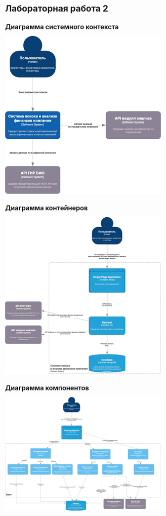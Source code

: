 # Лабораторная работа 2

## Диаграмма системного контекста
![Диаграмма системного контекста](././images/C4_Context.jpg)

## Диаграмма контейнеров
![Диаграмма контейнеров](././images/C4_container.jpg)

## Диаграмма компонентов
![Диаграмма компонентов](././images/C4_components.jpg)


